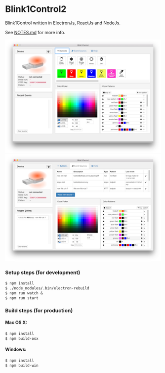 # Blink1Control2

Blink1Control written in ElectronJs, ReactJs and NodeJs.

See [NOTES.md](NOTES.md) for more info.

![blink1control2-screenshot1](./docs/blink1control2-screenshot1.png)
![blink1control2-screenshot2](./docs/blink1control2-screenshot2.png)

### Setup steps (for development)

```
$ npm install
$ ./node_modules/.bin/electron-rebuild
$ npm run watch &
$ npm run start
```

### Build steps (for production)

#### Mac OS X:


```
$ npm install
$ npm build-osx

```

#### Windows:

```
$ npm install
$ npm build-win
```
